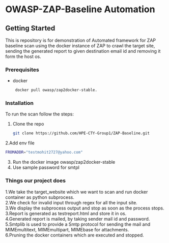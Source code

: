 # OWASP-ZAP-Baseline  Automation

## Getting Started

This is repository is for demonstration of Automated framework for ZAP baseline scan using the docker instance of ZAP to crawl the target site, sending the generated report to given destination email id and removing it form the host os.

### Prerequisites

* docker
  ```sh
   docker pull owasp/zap2docker-stable.
  ```

### Installation

To run the scan follow the steps:

1. Clone the repo
   ```sh
   git clone https://github.com/HPE-CTY-Group1/ZAP-Baseline.git
   ```
2.Add env file
   ```sh
   FROMADDR="testmohit2727@yahoo.com"
   ```
3. Run the docker image owasp/zap2docker-stable
4. Use sample password for smtpl

### Things our project does

1.We take the target_website which we want to scan and run docker container as python subprocess.<br/>
2.We check for invalid input through regex for all the input site.<br/>
3.We display the subprocess output and stop as soon as the process stops.<br/>
3.Report is generated as testreport.html and store it in os.<br/>
4.Generated report is mailed, by taking sender mail id and password.<br/>
5.Smtplib is used to provide a Smtp protocol for sending the mail and MIMEmultitext, MIMEmultipart, MIMEbase for attachments.<br/>
6.Pruning the docker containers which are executed and stopped.<br/>
